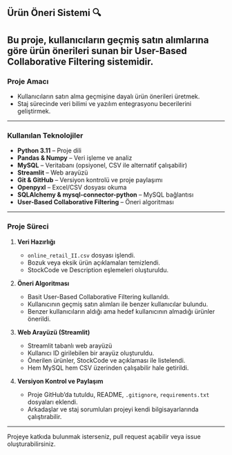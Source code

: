 ## Ürün Öneri Sistemi 🔍

Bu proje, kullanıcıların geçmiş satın alımlarına göre ürün önerileri sunan bir **User-Based Collaborative Filtering** sistemidir.
---

### Proje Amacı

- Kullanıcıların satın alma geçmişine dayalı ürün önerileri üretmek.  
- Staj sürecinde veri bilimi ve yazılım entegrasyonu becerilerini geliştirmek.  

---

### Kullanılan Teknolojiler

- **Python 3.11** – Proje dili  
- **Pandas & Numpy** – Veri işleme ve analiz  
- **MySQL** – Veritabanı (opsiyonel, CSV ile alternatif çalışabilir)  
- **Streamlit** – Web arayüzü  
- **Git & GitHub** – Versiyon kontrolü ve proje paylaşımı  
- **Openpyxl** – Excel/CSV dosyası okuma  
- **SQLAlchemy & mysql-connector-python** – MySQL bağlantısı  
- **User-Based Collaborative Filtering** – Öneri algoritması  

---

### Proje Süreci

1. **Veri Hazırlığı**  
   - `online_retail_II.csv` dosyası işlendi.  
   - Bozuk veya eksik ürün açıklamaları temizlendi.  
   - StockCode ve Description eşlemeleri oluşturuldu.  

2. **Öneri Algoritması**  
   - Basit User-Based Collaborative Filtering kullanıldı.  
   - Kullanıcının geçmiş satın alımları ile benzer kullanıcılar bulundu.  
   - Benzer kullanıcıların aldığı ama hedef kullanıcının almadığı ürünler önerildi.  

3. **Web Arayüzü (Streamlit)**  
   - Streamlit tabanlı web arayüzü
   - Kullanıcı ID girilebilen bir arayüz oluşturuldu.  
   - Önerilen ürünler, StockCode ve açıklaması ile listelendi.  
   - Hem MySQL hem CSV üzerinden çalışabilir hale getirildi.  

4. **Versiyon Kontrol ve Paylaşım**  
   - Proje GitHub’da tutuldu, README, `.gitignore`, `requirements.txt` dosyaları eklendi.  
   - Arkadaşlar ve staj sorumluları projeyi kendi bilgisayarlarında çalıştırabilir.  

---

Projeye katkıda bulunmak isterseniz, pull request açabilir veya issue oluşturabilirsiniz.
